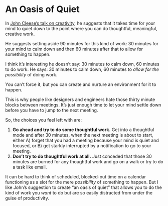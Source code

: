 # An Oasis of Quiet 

In [John Cleese’s talk on creativity](https://notes.jim-nielsen.com/#2023-02-23T1021), he suggests that it takes time for your mind to quiet down to the point where you can do thoughtful, meaningful, creative work.

He suggests setting aside 90 minutes for this kind of work: 30 minutes for your mind to calm down and then 60 minutes after that to allow for something to happen.

I think it’s interesting he doesn’t say: 30 minutes to calm down, 60 minutes to do work. He says: 30 minutes to calm down, 60 minutes to _allow for the possibility_ of doing work.

You can’t force it, but you can create and nurture an environment for it to happen.

This is why people like designers and engineers hate those thirty minute blocks between meetings. It’s just enough time to let your mind settle down before you have to jump to the next meeting.

So, the choices you feel left with are:

1. **Go ahead and try to do some thoughtful work.** Get into a thoughtful mode and after 30 minutes, when the next meeting is about to start, either A) forget that you had a meeting because your mind is quiet and focused, or B) get starkly interrupted by a notification to go to your meeting.
2. **Don’t try to do thoughtful work at all.** Just conceded that those 30 minutes are burned for any thoughtful work and go on a walk or try to do a task like email.

It can be hard to think of scheduled, blocked-out time on a calendar functioning as a slot for the mere _possibility_ of something to happen. But I like John’s suggestion to create “an oasis of quiet” that allows you to do the kind of work you  _want_ to do but are so easily distracted from under the guise of productivity.